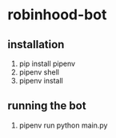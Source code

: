 # robinhood-bot

## installation

1. pip install pipenv
2. pipenv shell
3. pipenv install

## running the bot

1. pipenv run python main.py
